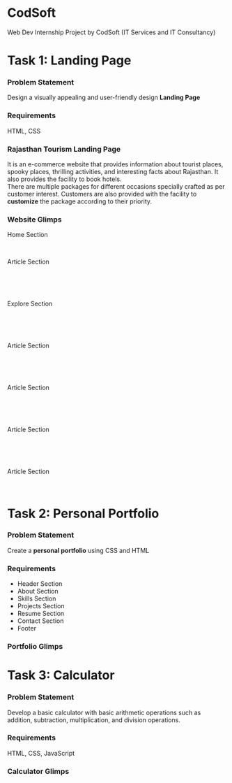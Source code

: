 # CodSoft
Web Dev Internship Project by CodSoft (IT Services and IT Consultancy)

# Task 1: Landing Page
<h3>Problem Statement</h3>
<p>Design a visually appealing and user-friendly design <b>Landing Page</b></p>

<h3>Requirements</h3>
<p>HTML, CSS</p>

<h3>Rajasthan Tourism Landing Page</h3>
<p>
It is an e-commerce website that provides information about tourist places, spooky places, thrilling activities, and interesting facts about Rajasthan. It also provides the facility to book hotels.<br>
There are multiple packages for different occasions specially crafted as per customer interest. Customers are also provided with the facility to <b>customize</b> the package according to their priority.
</p>

<h3>Website Glimps</h3>
<p>Home Section</p><br>

<p>Article Section</p><br>
<br><br>
<p>Explore Section</p><br>
<br><br>
<p>Article Section</p><br>
<br><br>
<p>Article Section</p><br>
<br><br>
<p>Article Section</p><br>
<br><br>
<p>Article Section</p><br>

# Task 2: Personal Portfolio
<h3>Problem Statement</h3>
<p>Create a <b>personal portfolio</b> using CSS and HTML</p>

<h3>Requirements</h3>
<ul>
    <li>Header Section</li>
    <li>About Section</li>
    <li>Skills Section</li>
    <li>Projects Section</li>
    <li>Resume Section</li>
    <li>Contact Section</li>
    <li>Footer</li>
</ul>

<h3>Portfolio Glimps</h3>

# Task 3: Calculator
<h3>Problem Statement</h3>
<p>Develop a basic calculator with basic arithmetic operations such as addition, subtraction, multiplication, and division operations.</p>

<h3>Requirements</h3>
<p>HTML, CSS, JavaScript</p>

<h3>Calculator Glimps</h3>
